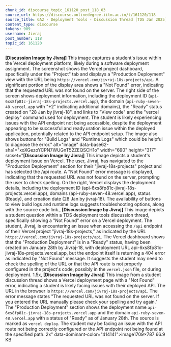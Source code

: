 ```yaml
---
chunk_id: discourse_topic_161120_post_118_03
source_url: https://discourse.onlinedegree.iitm.ac.in/t/161120/118
source_title: GA2 - Deployment Tools - Discussion Thread [TDS Jan 2025]
content_type: discourse
tokens: 909
username: Jivraj
post_number: 118
topic_id: 161120
---
```


**[Discussion Image by Jivraj]** This image captures a student's issue within the Vercel deployment platform, likely during a software deployment assignment. The screenshot shows the Vercel project dashboard, specifically under the "Project" tab and displays a "Production Deployment" view with the URL being `https://vercel.com/jivraj-18s-projects/api`. A significant portion of the display area shows a "Not Found" error, indicating that the requested URL was not found on the server. The right side of the screen shows deployment information, including the deployment ID (`api-6xs8fp81c-jivraj-18s-projects.vercel.app`), the domain (`api-ruby-seven-48.vercel.app` with "+2" indicating additional domains), the "Ready" status created on "28 Jan by jivraj-18", and links to "View code" and the "vercel deploy" command used for deployment. The student is likely experiencing issues with the API endpoint not being accessible, despite the deployment appearing to be successful and ready.uration issue within the deployed application, potentially related to the API endpoint setup. The image also shows buttons for "Build Logs" and "Runtime Logs" which could be helpful to diagnose the error." alt="image" data-base62-sha1="xoXGezoYCPN7WUGnT52ZEQSCH1o" width="690" height="317" srcset="**[Discussion Image by Jivraj]** This image depicts a student's deployment issue on Vercel. The user, Jivraj, has navigated to the "Production Deployment" section for their "jivraj-18s-projects" project and has selected the /api route. A "Not Found" error message is displayed, indicating that the requested URL was not found on the server, prompting the user to check spelling. On the right, Vercel displays the deployment details, including the deployment ID (api-6xs8fp81c-jivraj-18s-projects.vercel.app), domains (api-ruby-seven-48.vercel.app), status (Ready), and creation date (28 Jan by jivraj-18). The availability of buttons to view build logs and runtime logs suggests troubleshooting options, along with the source code link., **[Discussion Image by Jivraj]** This image depicts a student question within a TDS deployment tools discussion thread, specifically showing a "Not Found" error on a Vercel deployment. The student, Jivraj, is encountering an issue when accessing the `/api` endpoint of their Vercel project "jivraj-18s-projects," as indicated by the URL `https://vercel.com/jivraj-18s-projects/api`. The Vercel dashboard shows that the "Production Deployment" is in a "Ready" status, having been created on January 28th by Jivraj-18, with deployment URL api-6xs8fp81c-jivraj-18s-projects.vercel.app, but the endpoint itself is returning a 404 error as indicated by "Not Found" message. It suggests the student may need to check the spelling of the URL or that the API route is not properly configured in the project's code, possibly in the `vercel.json` file, or during deployment. 1.5x, **[Discussion Image by Jivraj]** This image from a student discussion thread shows a Vercel deployment page with a "Not Found" error, indicating a student is likely facing issues with their deployed API. The URL in the browser is `https://vercel.com/jivraj-18s-projects/api`. The error message states "The requested URL was not found on the server. If you entered the URL manually please check your spelling and try again." The "Production Deployment" section shows the deployment name `api-6xs8fp81c-jivraj-18s-projects.vercel.app` and the domain `api-ruby-seven-48.vercel.app` with a status of "Ready" as of January 28th. The source is marked as `vercel deploy`. The student may be facing an issue with the API route not being correctly configured or the API endpoint not being found at the specified path. 2x" data-dominant-color="414141">image1709×787 66.9 KB
